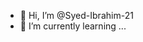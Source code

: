 - 👋 Hi, I’m @Syed-Ibrahim-21
- 🌱 I’m currently learning ...

<!---
Syed-Ibrahim-21/Syed-Ibrahim-21 is a ✨ special ✨ repository because its `README.md` (this file) appears on your GitHub profile.
You can click the Preview link to take a look at your changes.
--->
